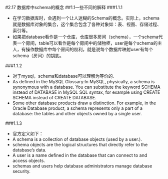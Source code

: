 #2.17 数据库中schema的概念
##1.1一些不同的解释
###1.1.1
* 在学习数据库时，会遇到一个让人迷糊的Schema的概念。实际上，schema就是数据库对象的集合，这个集合包含了各种对象如：表、视图、存储过程、索引等。
* 如果把database看作是一个仓库，仓库很多房间（schema），一个schema代表一个房间，table可以看作是每个房间中的储物柜，user是每个schema的主人，有操作数据库中每个房间的权利，就是说每个数据库映射user有每个schema（房间）的钥匙。

###1.1.2
* 对于mysql，schema和database可以理解为等价的.
* As defined in the MySQL Glossary:In MySQL, physically, a schema is synonymous with a database. You can substitute the keyword SCHEMA instead of DATABASE in MySQL SQL syntax, for example using CREATE SCHEMA instead of CREATE DATABASE.
* Some other database products draw a distinction. For example, in the Oracle Database product, a schema represents only a part of a database: the tables and other objects owned by a single user.

###1.1.3
* 官方定义如下：
* A schema is a collection of database objects (used by a user.).
* schema objects are the logical structures that directly refer to the database’s data.
* A user is a name defined in the database that can connect to and access objects.
* schemas and users help database administrators manage database security.
